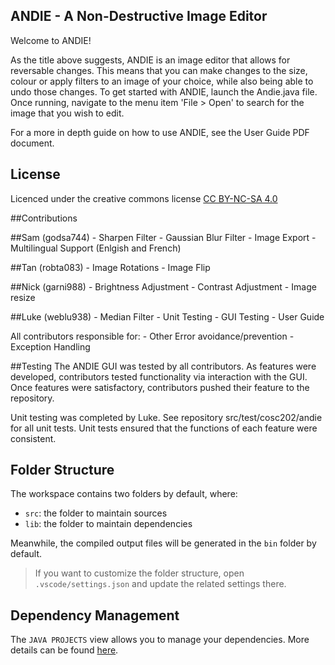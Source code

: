 ## ANDIE - A Non-Destructive Image Editor

Welcome to ANDIE! 

As the title above suggests, ANDIE is an image editor that allows for reversable changes. 
This means that you can make changes to the size, colour or apply filters to an image of your choice, while also being able to undo those changes.
To get started with ANDIE, launch the Andie.java file.
Once running, navigate to the menu item 'File > Open' to search for the image that you wish to edit.

For a more in depth guide on how to use ANDIE, see the User Guide PDF document.

## License
Licenced under the creative commons license
<a href="https://creativecommons.org/licenses/by-nc-sa/4.0/">CC BY-NC-SA 4.0</a>

##Contributions

##Sam (godsa744)
    - Sharpen Filter
    - Gaussian Blur Filter
    - Image Export
    - Multilingual Support (Enlgish and French)

##Tan (robta083)
    - Image Rotations
    - Image Flip

##Nick (garni988)
    - Brightness Adjustment
    - Contrast Adjustment
    - Image resize

##Luke (weblu938)
    - Median Filter
    - Unit Testing
    - GUI Testing 
    - User Guide

All contributors responsible for:
    - Other Error avoidance/prevention
    - Exception Handling

##Testing
The ANDIE GUI was tested by all contributors. 
As features were developed, contributors tested functionality via interaction with the GUI.
Once features were satisfactory, contributors pushed their feature to the repository.

Unit testing was completed by Luke. See repository src/test/cosc202/andie for all unit tests. 
Unit tests ensured that the functions of each feature were consistent. 

## Folder Structure

The workspace contains two folders by default, where:

- `src`: the folder to maintain sources
- `lib`: the folder to maintain dependencies

Meanwhile, the compiled output files will be generated in the `bin` folder by default.

> If you want to customize the folder structure, open `.vscode/settings.json` and update the related settings there.

## Dependency Management

The `JAVA PROJECTS` view allows you to manage your dependencies. More details can be found [here](https://github.com/microsoft/vscode-java-dependency#manage-dependencies).
